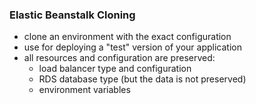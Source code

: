 ### Elastic Beanstalk Cloning ###
* clone an environment with the exact configuration
* use for deploying a "test" version of your application
* all resources and configuration are preserved: 
    * load balancer type and configuration
    * RDS database type (but the data is not preserved)
    * environment variables 